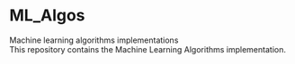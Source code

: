 # ML_Algos
Machine learning algorithms implementations
<br/>
This repository contains the Machine Learning Algorithms implementation.

